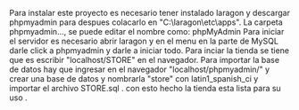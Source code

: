 Para instalar este proyecto es necesario tener instalado laragon y descargar phpmyadmin para despues colacarlo en "C:\laragon\etc\apps".
La carpeta phpmyadmin..., se puede editar el nombre como: phpMyAdmin
Para iniciar el servidor es necesario abrir laragon y en el menu en la parte de MySQL darle click a phpmyadmin y darle a iniciar todo.
Para inciar la tienda se tiene que es escribir "localhost/STORE" en el navegador.
Para importar la base de datos hay que ingresar en el navegador "localhost/phpmyadmin/" y crear una base de datos y nombrarla "store" con latin1_spanish_ci y importar el archivo STORE.sql . con esto hecho la tienda esta lista para su uso .
